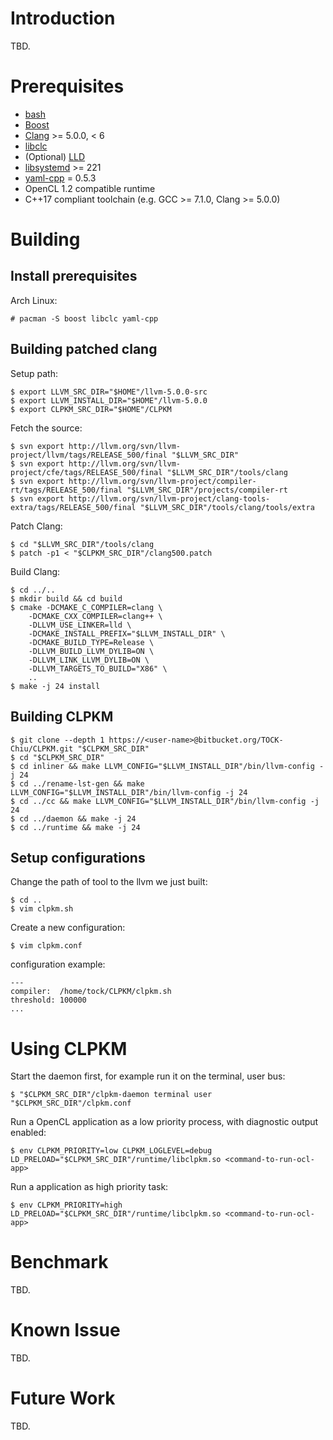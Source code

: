 Introduction
====================
TBD.

Prerequisites
====================
-   [bash](https://www.gnu.org/software/bash/)
-   [Boost](http://www.boost.org/)
-   [Clang](https://clang.llvm.org) >= 5.0.0, < 6
-   [libclc](https://libclc.llvm.org)
-   (Optional) [LLD](https://lld.llvm.org/)
-   [libsystemd](https://github.com/systemd/systemd) >= 221
-   [yaml-cpp](https://github.com/jbeder/yaml-cpp) = 0.5.3
-   OpenCL 1.2 compatible runtime
-   C++17 compliant toolchain (e.g. GCC >= 7.1.0, Clang >= 5.0.0)

Building
====================

Install prerequisites
--------------------
Arch Linux:

	# pacman -S boost libclc yaml-cpp

Building patched clang
--------------------
Setup path:

```
$ export LLVM_SRC_DIR="$HOME"/llvm-5.0.0-src
$ export LLVM_INSTALL_DIR="$HOME"/llvm-5.0.0
$ export CLPKM_SRC_DIR="$HOME"/CLPKM
```

Fetch the source:

```
$ svn export http://llvm.org/svn/llvm-project/llvm/tags/RELEASE_500/final "$LLVM_SRC_DIR"
$ svn export http://llvm.org/svn/llvm-project/cfe/tags/RELEASE_500/final "$LLVM_SRC_DIR"/tools/clang
$ svn export http://llvm.org/svn/llvm-project/compiler-rt/tags/RELEASE_500/final "$LLVM_SRC_DIR"/projects/compiler-rt
$ svn export http://llvm.org/svn/llvm-project/clang-tools-extra/tags/RELEASE_500/final "$LLVM_SRC_DIR"/tools/clang/tools/extra
```

Patch Clang:

```
$ cd "$LLVM_SRC_DIR"/tools/clang
$ patch -p1 < "$CLPKM_SRC_DIR"/clang500.patch
```

Build Clang:

```
$ cd ../..
$ mkdir build && cd build
$ cmake -DCMAKE_C_COMPILER=clang \
    -DCMAKE_CXX_COMPILER=clang++ \
    -DLLVM_USE_LINKER=lld \
    -DCMAKE_INSTALL_PREFIX="$LLVM_INSTALL_DIR" \
    -DCMAKE_BUILD_TYPE=Release \
    -DLLVM_BUILD_LLVM_DYLIB=ON \
    -DLLVM_LINK_LLVM_DYLIB=ON \
    -DLLVM_TARGETS_TO_BUILD="X86" \
    ..
$ make -j 24 install
```

Building CLPKM
--------------------

```
$ git clone --depth 1 https://<user-name>@bitbucket.org/TOCK-Chiu/CLPKM.git "$CLPKM_SRC_DIR"
$ cd "$CLPKM_SRC_DIR"
$ cd inliner && make LLVM_CONFIG="$LLVM_INSTALL_DIR"/bin/llvm-config -j 24
$ cd ../rename-lst-gen && make LLVM_CONFIG="$LLVM_INSTALL_DIR"/bin/llvm-config -j 24
$ cd ../cc && make LLVM_CONFIG="$LLVM_INSTALL_DIR"/bin/llvm-config -j 24
$ cd ../daemon && make -j 24
$ cd ../runtime && make -j 24
```

Setup configurations
--------------------
Change the path of tool to the llvm we just built:

```
$ cd ..
$ vim clpkm.sh
```

Create a new configuration:

	$ vim clpkm.conf

configuration example:

```
---
compiler:  /home/tock/CLPKM/clpkm.sh
threshold: 100000
...
```

Using CLPKM
====================
Start the daemon first, for example run it on the terminal, user bus:

	$ "$CLPKM_SRC_DIR"/clpkm-daemon terminal user "$CLPKM_SRC_DIR"/clpkm.conf

Run a OpenCL application as a low priority process, with diagnostic output enabled:

	$ env CLPKM_PRIORITY=low CLPKM_LOGLEVEL=debug LD_PRELOAD="$CLPKM_SRC_DIR"/runtime/libclpkm.so <command-to-run-ocl-app>

Run a application as high priority task:

	$ env CLPKM_PRIORITY=high LD_PRELOAD="$CLPKM_SRC_DIR"/runtime/libclpkm.so <command-to-run-ocl-app>

Benchmark
====================
TBD.

Known Issue
====================
TBD.

Future Work
====================
TBD.
